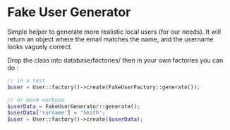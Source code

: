 # Fake User Generator

Simple helper to generate more realistic local users (for our needs). It will return an object where the email matches the name, and the username
looks vaguely correct.

Drop the class into database/factories/ then in your own factories you can do :

```php
// in a test
$user = User::factory()->create(FakeUserFactory::generate());

// or more verbose
$userData = FakeUserGenerator::generate();
$userData['surname'] = 'Smith';
$user = User::factory()->create($userData);
```
